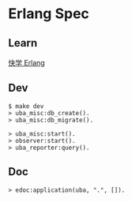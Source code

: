 Erlang Spec
=====

Learn
-----

[快学 Erlang](https://github.com/zhenyuanlau/erlang-spec/blob/main/resources/Erlang.md)

Dev
-----
    $ make dev
    > uba_misc:db_create().
    > uba_misc:db_migrate().

    > uba_misc:start().
    > observer:start().
    > uba_reporter:query().


Doc
-----
    > edoc:application(uba, ".", []).

